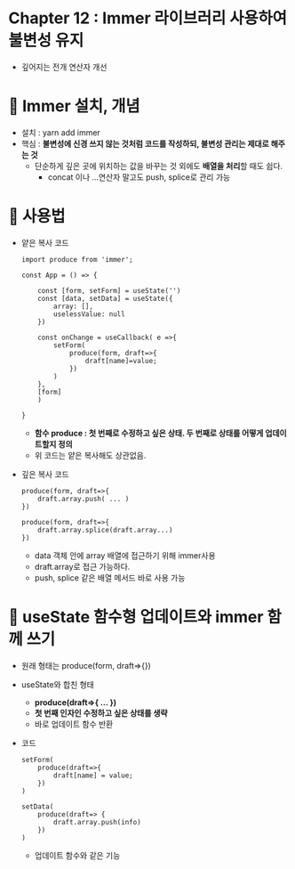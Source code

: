 # Chapter 12 : Immer 라이브러리 사용하여 불변성 유지

- 깊어지는 전개 연산자 개선

# 🎯 Immer 설치, 개념

- 설치 : yarn add immer
- 핵심 : **불변성에 신경 쓰지 않는 것처럼 코드를 작성하되, 불변성 관리는 제대로 해주는 것**
  - 단순하게 깊은 곳에 위치하는 값을 바꾸는 것 외에도 **배열을 처리**할 때도 쉽다.
    - concat 이나 ...연산자 말고도 push, splice로 관리 가능

# 🎯 사용법

- 얕은 복사 코드

  ```
  import produce from 'immer';

  const App = () => {

      const [form, setForm] = useState('')
      const [data, setData] = useState({
          array: [],
          uselessValue: null
      })

      const onChange = useCallback( e =>{
          setForm(
              produce(form, draft=>{
                  draft[name]=value;
              })
          )
      },
      [form]
      )

  }
  ```

  - **함수 produce : 첫 번째로 수정하고 싶은 상태. 두 번째로 상태를 어떻게 업데이트할지 정의**
  - 위 코드는 얕은 복사해도 상관없음.

- 깊은 복사 코드

  ```
  produce(form, draft=>{
      draft.array.push( ... )
  })

  produce(form, draft=>{
      draft.array.splice(draft.array...)
  })
  ```

  - data 객체 안에 array 배열에 접근하기 위해 immer사용
  - draft.array로 접근 가능하다.
  - push, splice 같은 배열 메서드 바로 사용 가능

# 🎯 useState 함수형 업데이트와 immer 함께 쓰기

- 원래 형태는 produce(form, draft=>{})
- useState와 합친 형태

  - **produce(draft=>{ ... })**
  - **첫 번째 인자인 수정하고 싶은 상태를 생략**
  - 바로 업데이트 함수 반환

- 코드

  ```
  setForm(
      produce(draft=>{
          draft[name] = value;
      })
  )

  setData(
      produce(draft=> {
          draft.array.push(info)
      })
  )
  ```

  - 업데이트 함수와 같은 기능
